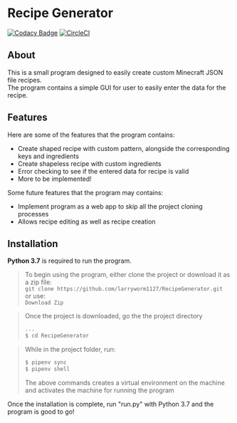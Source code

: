 # Recipe Generator
[![Codacy Badge](https://api.codacy.com/project/badge/Grade/df81ed1cc0f24478bfec594fcb4a7b96)](https://www.codacy.com/app/larryworm1127/RecipeGenerator?utm_source=github.com&amp;utm_medium=referral&amp;utm_content=larryworm1127/RecipeGenerator&amp;utm_campaign=Badge_Grade)
[![CircleCI](https://circleci.com/gh/larryworm1127/RecipeGenerator.svg?style=svg)](https://circleci.com/gh/larryworm1127/RecipeGenerator)

## About
This is a small program designed to easily create custom Minecraft JSON file recipes. \
The program contains a simple GUI for user to easily enter the data for the recipe.

## Features
Here are some of the features that the program contains:
- Create shaped recipe with custom pattern, alongside the corresponding keys and ingredients
- Create shapeless recipe with custom ingredients
- Error checking to see if the entered data for recipe is valid
- More to be implemented!

Some future features that the program may contains:
- Implement program as a web app to skip all the project cloning processes
- Allows recipe editing as well as recipe creation

## Installation
**Python 3.7** is required to run the program.
> To begin using the program, either clone the project or download it as a zip file: \
> ```git clone https://github.com/larryworm1127/RecipeGenerator.git``` \
> or use: \
> ```Download Zip```

> Once the project is downloaded, go the the project directory
> ```bash
> ...
> $ cd RecipeGenerator
> ```

> While in the project folder, run:
> ```bash
> $ pipenv sync
> $ pipenv shell
> ```
> The above commands creates a virtual environment on the machine and activates the machine for running the program

Once the installation is complete, run "run.py" with Python 3.7 and the program is good to go!